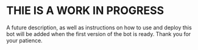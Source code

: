 # THIE IS A WORK IN PROGRESS
A future description, as well as instructions on how to use and deploy this bot will be added when the first version of the bot is ready. Thank you for your patience.